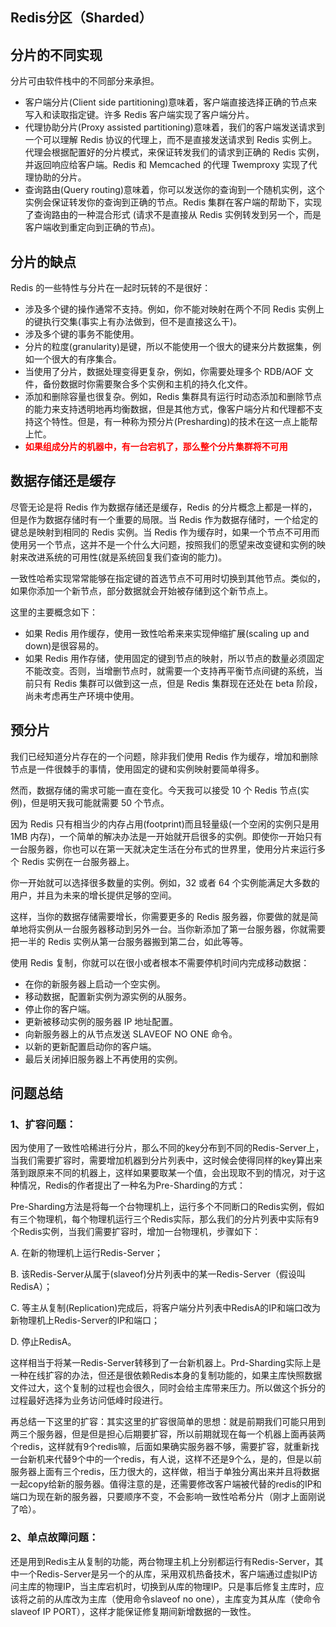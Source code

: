 ## Redis分区（Sharded）

## 分片的不同实现

分片可由软件栈中的不同部分来承担。

- 客户端分片(Client side partitioning)意味着，客户端直接选择正确的节点来写入和读取指定键。许多 Redis 客户端实现了客户端分片。
- 代理协助分片(Proxy assisted partitioning)意味着，我们的客户端发送请求到一个可以理解 Redis 协议的代理上，而不是直接发送请求到 Redis 实例上。代理会根据配置好的分片模式，来保证转发我们的请求到正确的 Redis 实例，并返回响应给客户端。Redis 和 Memcached 的代理 Twemproxy 实现了代理协助的分片。
- 查询路由(Query routing)意味着，你可以发送你的查询到一个随机实例，这个实例会保证转发你的查询到正确的节点。Redis 集群在客户端的帮助下，实现了查询路由的一种混合形式 (请求不是直接从 Redis 实例转发到另一个，而是客户端收到重定向到正确的节点)。

## 分片的缺点

Redis 的一些特性与分片在一起时玩转的不是很好：

- 涉及多个键的操作通常不支持。例如，你不能对映射在两个不同 Redis 实例上的键执行交集(事实上有办法做到，但不是直接这么干)。
- 涉及多个键的事务不能使用。
- 分片的粒度(granularity)是键，所以不能使用一个很大的键来分片数据集，例如一个很大的有序集合。
- 当使用了分片，数据处理变得更复杂，例如，你需要处理多个 RDB/AOF 文件，备份数据时你需要聚合多个实例和主机的持久化文件。
- 添加和删除容量也很复杂。例如，Redis 集群具有运行时动态添加和删除节点的能力来支持透明地再均衡数据，但是其他方式，像客户端分片和代理都不支持这个特性。但是，有一种称为预分片(Presharding)的技术在这一点上能帮上忙。
- <font color="#FF0000">**如果组成分片的机器中，有一台宕机了，那么整个分片集群将不可用**</font>

## 数据存储还是缓存

尽管无论是将 Redis 作为数据存储还是缓存，Redis 的分片概念上都是一样的，但是作为数据存储时有一个重要的局限。当 Redis 作为数据存储时，一个给定的键总是映射到相同的 Redis 实例。当 Redis 作为缓存时，如果一个节点不可用而使用另一个节点，这并不是一个什么大问题，按照我们的愿望来改变键和实例的映射来改进系统的可用性(就是系统回复我们查询的能力)。

一致性哈希实现常常能够在指定键的首选节点不可用时切换到其他节点。类似的，如果你添加一个新节点，部分数据就会开始被存储到这个新节点上。

这里的主要概念如下：

- 如果 Redis 用作缓存，使用一致性哈希来来实现伸缩扩展(scaling up and down)是很容易的。
- 如果 Redis 用作存储，使用固定的键到节点的映射，所以节点的数量必须固定不能改变。否则，当增删节点时，就需要一个支持再平衡节点间键的系统，当前只有 Redis 集群可以做到这一点，但是 Redis 集群现在还处在 beta 阶段，尚未考虑再生产环境中使用。

## 预分片

我们已经知道分片存在的一个问题，除非我们使用 Redis 作为缓存，增加和删除节点是一件很棘手的事情，使用固定的键和实例映射要简单得多。

然而，数据存储的需求可能一直在变化。今天我可以接受 10 个 Redis 节点(实例)，但是明天我可能就需要 50 个节点。

因为 Redis 只有相当少的内存占用(footprint)而且轻量级(一个空闲的实例只是用 1MB 内存)，一个简单的解决办法是一开始就开启很多的实例。即使你一开始只有一台服务器，你也可以在第一天就决定生活在分布式的世界里，使用分片来运行多个 Redis 实例在一台服务器上。

你一开始就可以选择很多数量的实例。例如，32 或者 64 个实例能满足大多数的用户，并且为未来的增长提供足够的空间。

这样，当你的数据存储需要增长，你需要更多的 Redis 服务器，你要做的就是简单地将实例从一台服务器移动到另外一台。当你新添加了第一台服务器，你就需要把一半的 Redis 实例从第一台服务器搬到第二台，如此等等。

使用 Redis 复制，你就可以在很小或者根本不需要停机时间内完成移动数据：

- 在你的新服务器上启动一个空实例。
- 移动数据，配置新实例为源实例的从服务。
- 停止你的客户端。
- 更新被移动实例的服务器 IP 地址配置。
- 向新服务器上的从节点发送 SLAVEOF NO ONE 命令。
- 以新的更新配置启动你的客户端。
- 最后关闭掉旧服务器上不再使用的实例。













## 问题总结

### 1、扩容问题：

因为使用了一致性哈稀进行分片，那么不同的key分布到不同的Redis-Server上，当我们需要扩容时，需要增加机器到分片列表中，这时候会使得同样的key算出来落到跟原来不同的机器上，这样如果要取某一个值，会出现取不到的情况，对于这种情况，Redis的作者提出了一种名为Pre-Sharding的方式：

Pre-Sharding方法是将每一个台物理机上，运行多个不同断口的Redis实例，假如有三个物理机，每个物理机运行三个Redis实际，那么我们的分片列表中实际有9个Redis实例，当我们需要扩容时，增加一台物理机，步骤如下：

A.     在新的物理机上运行Redis-Server；

B.      该Redis-Server从属于(slaveof)分片列表中的某一Redis-Server（假设叫RedisA）；

C.      等主从复制(Replication)完成后，将客户端分片列表中RedisA的IP和端口改为新物理机上Redis-Server的IP和端口；

D.     停止RedisA。

这样相当于将某一Redis-Server转移到了一台新机器上。Prd-Sharding实际上是一种在线扩容的办法，但还是很依赖Redis本身的复制功能的，如果主库快照数据文件过大，这个复制的过程也会很久，同时会给主库带来压力。所以做这个拆分的过程最好选择为业务访问低峰时段进行。

 再总结一下这里的扩容：其实这里的扩容很简单的思想：就是前期我们可能只用到两三个服务器，但是但是担心后期要扩容，所以前期就现在每一个机器上面再装两个redis，这样就有9个redis嘛，后面如果确实服务器不够，需要扩容，就重新找一台新机来代替9个中的一个redis，有人说，这样不还是9个么，是的，但是以前服务器上面有三个redis，压力很大的，这样做，相当于单独分离出来并且将数据一起copy给新的服务器。值得注意的是，还需要修改客户端被代替的redis的IP和端口为现在新的服务器，只要顺序不变，不会影响一致性哈希分片（刚才上面刚说了哈）。

### 2、单点故障问题：

还是用到Redis主从复制的功能，两台物理主机上分别都运行有Redis-Server，其中一个Redis-Server是另一个的从库，采用双机热备技术，客户端通过虚拟IP访问主库的物理IP，当主库宕机时，切换到从库的物理IP。只是事后修复主库时，应该将之前的从库改为主库（使用命令slaveof no one），主库变为其从库（使命令slaveof IP PORT），这样才能保证修复期间新增数据的一致性。



















